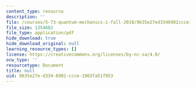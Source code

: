 ```yaml
---
content_type: resource
description: ''
file: /courses/5-73-quantum-mechanics-i-fall-2018/9635e27ed3346982ccce1963fa51f953_MIT5_73F18_Lec24.pdf
file_size: 1354682
file_type: application/pdf
hide_download: true
hide_download_original: null
learning_resource_types: []
license: https://creativecommons.org/licenses/by-nc-sa/4.0/
ocw_type: ''
resourcetype: Document
title: null
uid: 9635e27e-d334-6982-ccce-1963fa51f953
---
```

